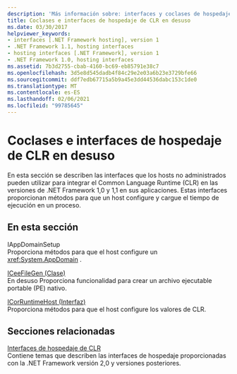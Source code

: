 ```yaml
---
description: 'Más información sobre: interfaces y coclases de hospedaje de CLR en desuso'
title: Coclases e interfaces de hospedaje de CLR en desuso
ms.date: 03/30/2017
helpviewer_keywords:
- interfaces [.NET Framework hosting], version 1
- .NET Framework 1.1, hosting interfaces
- hosting interfaces [.NET Framework], version 1
- .NET Framework 1.0, hosting interfaces
ms.assetid: 7b3d2755-cbab-4160-bc69-eb85791e38c7
ms.openlocfilehash: 3d5e8d545dadb4f84c29e2e03a6b23e3729bfe66
ms.sourcegitcommit: ddf7edb67715a5b9a45e3dd44536dabc153c1de0
ms.translationtype: MT
ms.contentlocale: es-ES
ms.lasthandoff: 02/06/2021
ms.locfileid: "99785645"
---
```

# <a name="deprecated-clr-hosting-interfaces-and-coclasses"></a>Coclases e interfaces de hospedaje de CLR en desuso

En esta sección se describen las interfaces que los hosts no administrados pueden utilizar para integrar el Common Language Runtime (CLR) en las versiones de .NET Framework 1,0 y 1,1 en sus aplicaciones. Estas interfaces proporcionan métodos para que un host configure y cargue el tiempo de ejecución en un proceso.  
  
## <a name="in-this-section"></a>En esta sección  

 IAppDomainSetup  
 Proporciona métodos para que el host configure un <xref:System.AppDomain> .  
  
 [ICeeFileGen (Clase)](iceefilegen-class.md)  
 En desuso Proporciona funcionalidad para crear un archivo ejecutable portable (PE) nativo.  
  
 [ICorRuntimeHost (Interfaz)](icorruntimehost-interface.md)  
 Proporciona métodos para que el host configure los valores de CLR.  
  
## <a name="related-sections"></a>Secciones relacionadas  

 [Interfaces de hospedaje de CLR](clr-hosting-interfaces.md)  
 Contiene temas que describen las interfaces de hospedaje proporcionadas con la .NET Framework versión 2,0 y versiones posteriores.
